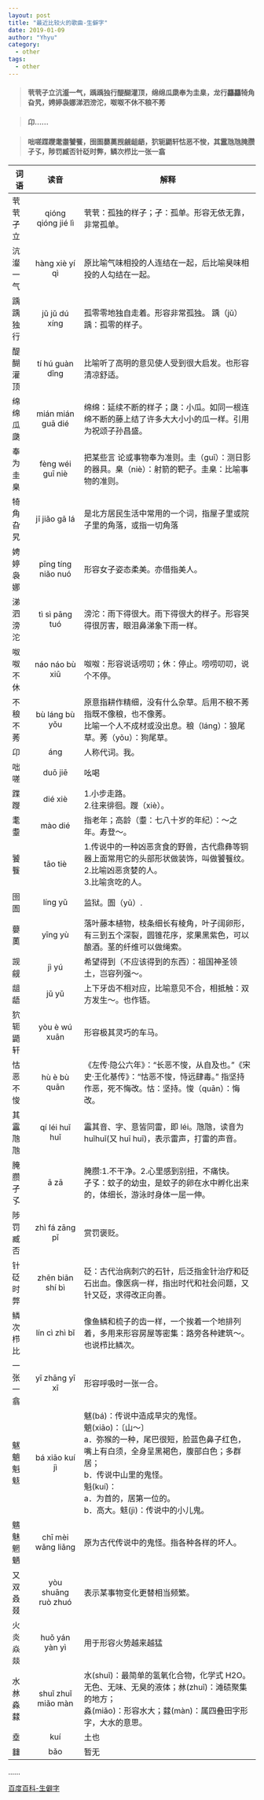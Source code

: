 ```yaml
---
layout: post
title: "最近比较火的歌曲-生僻字"
date: 2019-01-09
author: "Yhyu"
category:
  - other
tags:
  - other
---
```


> #### 茕茕孑立沆瀣一气，踽踽独行醍醐灌顶，绵绵瓜瓞奉为圭臬，龙行龘龘犄角旮旯，娉婷袅娜涕泗滂沱，呶呶不休不稂不莠

> #### 卬......

> #### 咄嗟蹀躞耄耋饕餮，囹圄蘡薁觊觎龃龉，狖轭鼯轩怙恶不悛，其靁虺虺腌臜孑孓，陟罚臧否针砭时弊，鳞次栉比一张一翕

| 词语     |        读音         | 解释                                                                                                                                                                                                                        |
| -------- | :-----------------: | --------------------------------------------------------------------------------------------------------------------------------------------------------------------------------------------------------------------------- |
| 茕茕孑立 | qióng qióng jié lì  | 茕茕：孤独的样子；孑：孤单。形容无依无靠，非常孤单。                                                                                                                                                                        |
| 沆瀣一气 |   hàng xiè yí qì    | 原比喻气味相投的人连结在一起，后比喻臭味相投的人勾结在一起。                                                                                                                                                                |
| 踽踽独行 |    jǔ jǔ dú xíng    | 孤零零地独自走着。形容非常孤独。 踽（jǔ）踽：孤零的样子。                                                                                                                                                                   |
| 醍醐灌顶 |   tí hú guàn dǐng   | 比喻听了高明的意见使人受到很大启发。也形容清凉舒适。                                                                                                                                                                        |
| 绵绵瓜瓞 |  mián mián guā dié  | 绵绵：延续不断的样子；瓞：小瓜。如同一根连绵不断的藤上结了许多大大小小的瓜一样。引用为祝颂子孙昌盛。                                                                                                                        |
| 奉为圭臬 |  fèng wéi guī niè   | 把某些言 论或事物奉为准则。圭（guī）：测日影的器具。臬（niè）：射箭的靶子。圭臬：比喻事物的准则。                                                                                                                           |
| 犄角旮旯 |    jī jiǎo gā lá    | 是北方居民生活中常用的一个词，指屋子里或院子里的角落，或指一切角落                                                                                                                                                          |
| 娉婷袅娜 | pīng tíng niǎo nuó  | 形容女子姿态柔美。亦借指美人。                                                                                                                                                                                              |
| 涕泗滂沱 |   tì sì pāng tuó    | 滂沱：雨下得很大。雨下得很大的样子。形容哭得很厉害，眼泪鼻涕象下雨一样。                                                                                                                                                    |
| 呶呶不休 |   náo náo bù xiū    | 呶呶：形容说话唠叨；休：停止。唠唠叨叨，说个不停。                                                                                                                                                                          |
| 不稂不莠 |   bù láng bù yǒu    | 原意指耕作精细，没有什么杂草。后用不稂不莠指既不像稂，也不像莠。<br/>比喻一个人不成材或没出息。稂（láng）：狼尾草。莠（yǒu）：狗尾草。                                                                                           |
| 卬       |         áng         | 人称代词。我。                                                                                                                                                                                                              |
| 咄嗟     |       duō jiē       | 吆喝                                                                                                                                                                                                                        |
| 蹀躞     |       dié xiè       | 1.小步走路。<br/>2.往来徘徊。躞（xiè）。                                                                                                                                                                                    |
| 耄耋     |       mào dié       | 指老年；高龄（耋：七八十岁的年纪）：～之年。寿登～。                                                                                                                                                                        |
| 饕餮     |       tāo tiè       | 1.传说中的一种凶恶贪食的野兽，古代鼎彝等铜器上面常用它的头部形状做装饰，叫做饕餮纹。<br/>2.比喻凶恶贪婪的人。<br/>3.比喻贪吃的人。                                                                                          |
| 囹圄     |       líng yǔ       | 监狱。圄（yǔ）.                                                                                                                                                                                                             |
| 蘡薁     |       yīng yù       | 落叶藤本植物，枝条细长有棱角，叶子阔卵形，有三到五个深裂，圆锥花序，浆果黑紫色，可以酿酒。茎的纤维可以做绳索。                                                                                                              |
| 觊觎     |        jì yú        | 希望得到（不应该得到的东西）：祖国神圣领土，岂容列强～。                                                                                                                                                                    |
| 龃龉     |        jǔ yǔ        | 上下牙齿不相对应，比喻意见不合，相抵触：双方发生～。也作铻。                                                                                                                                                                |
| 狖轭鼯轩 |    yòu è wú xuān    | 形容极其灵巧的车马。                                                                                                                                                                                                        |
| 怙恶不悛 |    hù è bù quān     | 《左传·隐公六年》：“长恶不悛，从自及也。”《宋史·王化基传》：“怙恶不悛，恃远肆毒。” 指坚持作恶，死不悔改。怙：坚持。悛（quān）：悔改。                                                                                       |
| 其靁虺虺 |   qí léi huǐ huǐ    | 靁其音、字、意皆同雷，即 léi。虺虺，读音为 huǐhuǐ(又 huī huī)，表示雷声，打雷的声音。                                                                                                                                       |
| 腌臜孑孓 |        ā zā         | 腌臜:1.不干净。2.心里感到别扭，不痛快。<br/>孑孓：蚊子的幼虫，是蚊子的卵在水中孵化出来的，体细长，游泳时身体一屈一伸。                                                                                                      |
| 陟罚臧否 |   zhì fá zāng pǐ    | 赏罚褒贬。                                                                                                                                                                                                                  |
| 针砭时弊 |  zhēn biān shí bì   | 砭：古代治病刺穴的石针，后泛指金针治疗和砭石出血。像医病一样，指出时代和社会问题，又针又砭，求得改正向善。                                                                                                                  |
| 鳞次栉比 |    lín cì zhì bǐ    | 像鱼鳞和梳子的齿一样，一个挨着一个地排列着，多用来形容房屋等密集：路旁各种建筑～。也说栉比鳞次。                                                                                                                            |
| 一张一翕 |   yī zhāng yī xī    | 形容呼吸时一张一合。                                                                                                                                                                                                        |
| 魃魈魁鬾 |   bá xiāo kuí jì    | 魃(bá)：传说中造成旱灾的鬼怪。<br/>魈(xiāo)：〔山～〕<br/>   a．弥猴的一种，尾巴很短，脸蓝色鼻子红色，嘴上有白须，全身呈黑褐色，腹部白色；多群居；<br/>  b．传说中山里的鬼怪。<br/>魁(kuí)：<br/>    a．为首的，居第一位的。<br/>b．高大。鬾(jì)：传说中的小儿鬼。 |
| 魑魅魍魉 | chī mèi wǎng liǎng  | 原为古代传说中的鬼怪。指各种各样的坏人。                                                                                                                                                                                    |
| 又双叒叕 | yòu shuāng ruò zhuó | 表示某事物变化更替相当频繁。                                                                                                                                                                                                |
| 火炎焱燚 |   huǒ yán yàn yì    | 用于形容火势越来越猛                                                                                                                                                                                                        |
| 水沝淼㵘 | shuǐ zhuǐ miǎo màn  | 水(shuǐ)：最简单的氢氧化合物，化学式 H2O。无色、无味、无臭的液体；沝(zhuǐ)：滩碛聚集的地方；<br/>淼(miǎo)：形容水大；㵘(màn)：属四叠田字形字，大水的意思。                                                                       |
| 㙓       |         kuí         | 土也                                                                                                                                                                                                                        |
| 𨰻       |         bǎo         | 暂无                                                                                                                                                                                                                        |

......

[百度百科-生僻字](https://baike.baidu.com/item/%E7%94%9F%E5%83%BB%E5%AD%97/8175491?fr=aladdin)
